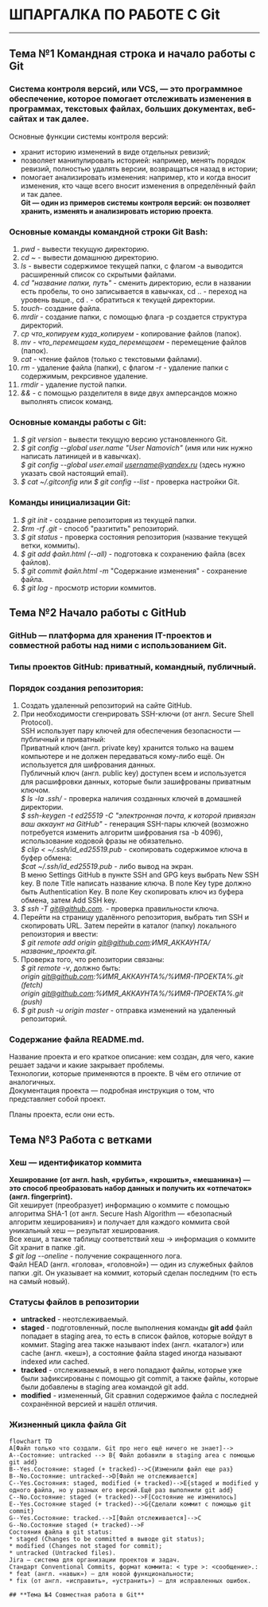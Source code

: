 # **ШПАРГАЛКА   ПО РАБОТЕ С Git**  
---


## **Тема №1 Командная строка и начало работы с Git**  


### Система контроля версий, или VCS, — это программное обеспечение, которое помогает отслеживать изменения в программах, текстовых файлах, больших документах, веб-сайтах и так далее.  


Основные функции системы контроля версий:  
* хранит историю изменений в виде отдельных ревизий;  
* позволяет манипулировать историей: например, менять порядок ревизий, полностью удалять версии, возвращаться назад в истории;  
* помогает анализировать изменения: например, кто и когда вносит изменения, кто чаще всего вносит изменения в определённый файл и так далее.  
**Git — один из примеров системы контроля версий: он позволяет хранить, изменять и анализировать историю проекта**.  


### Основные команды командной строки Git Bash:  
1. *pwd* - вывести текущую директорию.  
2. *cd ~* - вывести домашнюю директорию.  
3. *ls* - вывести содержимое текущей папки, с флагом -a выводится расширенный список со скрытыми файлами.  
4. *cd "название папки, путь"* - сменить директорию, если в названии есть пробелы, то оно записывается в кавычках, cd .. - переход на уровень выше., cd . - обратиться к текущей директории.  
5. *touch*- создание файла.  
6. *mrdir* - создание папки, с помощью флага -p создается структура директорий.  
7. *cp что_копируем куда_копируем* - копирование файлов (папок).  
8. *mv - что_перемещаем куда_перемещаем* - перемещение файлов (папок).   
9. *cat* - чтение файлов (только с текстовыми файлами).  
10. *rm* - удаление файла (папки), с флагом -r - удаление папки с содержимым, рекрсивное удаление.  
11. *rmdir* - удаление пустой папки.  
12. *&&* - с помощью разделителя в виде двух амперсандов можно выполнять список команд.  


### Основные команды работы с Git:  
1. *$ git version* - вывести текущую версию установленного Git.  
2. *$ git config --global user.name "User Namovich"* (имя или ник нужно написать латиницей и в кавычках).  
*$ git config --global user.email username@yandex.ru* (здесь нужно указать свой настоящий email).  
3. *$ cat ~/.gitconfig*  или *$ git config --list*  - проверка настройки Git.  


### Команды инициализации Git:  
1. *$ git init* - создание репозитория из текущей папки.  
2. *$rm -rf .git* - способ "разгитить" репозиторий.  
3. *$ git status* - проверка состояния репозитория (название текущей ветки, коммиты).  
4. *$ git add файл.html (--all)* - подготовка к сохранению файла (всех файлов).  
5. *$ git commit файл.html -m* "Содержание изменения" - сохранение файла.  
6. *$ git log* - просмотр истории коммитов.  


## **Тема №2 Начало работы с GitHub**  


### GitHub — платформа для хранения IT-проектов и совместной работы над ними с использованием Git.  
### Типы проектов GitHub: приватный, командный, публичный.  
### Порядок создания репозитория:  
1. Создать удаленный репозиторий на сайте GitHub.  
2. При необходимости сгенрировать SSH-ключи (от англ. Secure Shell Protocol).  
SSH использует пару ключей для обеспечения безопасности — публичный и приватный:  
Приватный ключ (англ. private key) хранится только на вашем компьютере и не должен передаваться кому-либо ещё. Он используется для шифрования данных.  
Публичный ключ (англ. public key) доступен всем и используется для расшифровки данных, которые были зашифрованы приватным ключом.  
*$ ls -la .ssh/* - проверка наличия созданных ключей в домашней директории.  
*$ ssh-keygen -t ed25519 -C "электронная почта, к которой привязан ваш аккаунт на GitHub"* - генерация SSH-пары ключей (возможно потребуется изменить алгоритм шифрования  rsa -b 4096), использование кодовой фразы не обязательно.  
*$ clip < ~/.ssh/id_ed25519.pub*  -  скопировать содержимое ключа в буфер обмена:  
*$cat ~/.ssh/id_ed25519.pub* - либо вывод на экран.  
В меню Settings GitHub в пункте SSH and GPG keys выбрать New SSH key. В поле Title написать название ключа. В поле Key type должно быть Authentication Key. В поле Key скопировать ключ из буфера обмена, затем Add SSH key.  
3. *$ ssh -T git@github.com.*  - проверка правильности ключа.  
4. Перейти на страницу удалённого репозитория, выбрать тип SSH и скопировать URL. Затем перейти в каталог (папку) локального репоизтория и ввести:  
*$ git remote add origin git@github.com:ИМЯ_АККАУНТА/название_проекта.git.*  
5. Проверка того, что репозитории связаны:  
*$ git remote -v*, должно быть:  
*origin    git@github.com:%ИМЯ_АККАУНТА%/%ИМЯ-ПРОЕКТА%.git (fetch)*  
*origin    git@github.com:%ИМЯ_АККАУНТА%/%ИМЯ-ПРОЕКТА%.git (push)*  
6. *$ git push -u origin master* - отправка изменений на удаленный репозиторий.  


### Содержание файла README.md.  
Название проекта и его краткое описание: кем создан, для чего, какие решает задачи и какие закрывает проблемы.  
Технологии, которые применяются в проекте. В чём его отличие от аналогичных.  
Документация проекта — подробная инструкция о том, что представляет собой проект.  


Планы проекта, если они есть.  
## **Тема №3 Работа с ветками** 
###  Хеш — идентификатор коммита  
**Хеширование (от англ. hash, «рубить», «крошить», «мешанина») — это способ преобразовать набор данных и получить их «отпечаток» (англ. fingerprint).**  
Git хеширует (преобразует) информацию о коммите с помощью алгоритма SHA-1 (от англ. Secure Hash Algorithm — «безопасный алгоритм хеширования») и получает для каждого коммита свой уникальный хеш — результат хеширования.  
Все хеши, а также таблицу соответствий хеш → информация о коммите Git хранит в папке .git.  
*$ git log --oneline* - получение сокращенного лога.  
Файл HEAD (англ. «голова», «головной») — один из служебных файлов папки .git. Он указывает на коммит, который сделан последним (то есть на самый новый).  
### Статусы файлов в репозитории  
* **untracked** - неотслеживаемый.
* **staged** - подготовленный, после выполнения команды **git add** файл попадает в staging area, то есть в список файлов, которые войдут в коммит. Staging area также называют index (англ. «каталог») или cache (англ. «кеш»), а состояние файла staged иногда называют indexed или cached.  
* **tracked** - отслеживаемый, в него попадают файлы, которые уже были зафиксированы с помощью git commit, а также файлы, которые были добавлены в staging area командой git add.  
* **modified** - измененный, Git сравнил содержимое файла с последней сохранённой версией и нашёл отличия.  
###   Жизненный цикла файла Git
```mermaid
flowchart TD
A[Файл только что создали. Git про него ещё ничего не знает]-->
A--Состояние: untracked --> B{ Файл добавили в staging area с помощью git add}
B--Yes.Состояние: staged (+ tracked)-->C{Изменили файл еще раз}
B--No.Состояние: untracked-->D[Файл не отслеживается]
C--Yes.Состояния: staged, modified (+ tracked)-->E{staged и modified у одного файла, но у разных его версий.Ещё раз выполнили git add}
C--No.Состояние: staged (+ tracked)-->F[Состояние не изменилось]
E--Yes.Состояние staged (+ tracked)-->G{Сделали коммит с помощью git commit}
G--Yes.Состояние: tracked.-->I[Файл отслеживается]-->C
G--No.Состояние staged (+ tracked)-->F
Состояния файла в git status:  
* staged (Changes to be committed в выводе git status);  
* modified (Changes not staged for commit);  
* untracked (Untracked files).  
Jira — система для организации проектов и задач.  
Стандарт Conventional Commits, формат коммита: < type >: <сообщение>.:  
* feat (англ. «навык») — для новой функциональности;  
* fix (от англ. «исправить», «устранить») — для исправленных ошибок.  

## **Тема №4 Совместная работа в Git**  